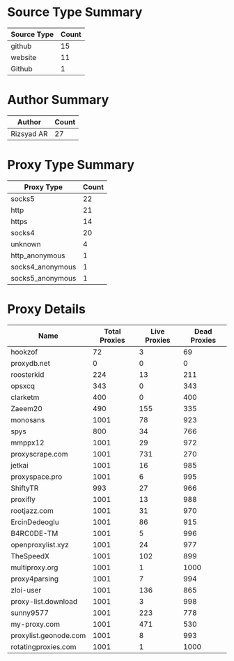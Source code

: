 # Source Type Summary

| Source Type | Count |
|-------------|-------|
| github | 15 |
| website | 11 |
| Github | 1 |


# Author Summary

| Author | Count |
|--------|-------|
| Rizsyad AR | 27 |


# Proxy Type Summary

| Proxy Type | Count |
|------------|-------|
| socks5 | 22 |
| http | 21 |
| https | 14 |
| socks4 | 20 |
| unknown | 4 |
| http_anonymous | 1 |
| socks4_anonymous | 1 |
| socks5_anonymous | 1 |


# Proxy Details

| Name | Total Proxies | Live Proxies | Dead Proxies |
|------|---------------|--------------|---------------|
| hookzof | 72 | 3 | 69 |
| proxydb.net | 0 | 0 | 0 |
| roosterkid | 224 | 13 | 211 |
| opsxcq | 343 | 0 | 343 |
| clarketm | 400 | 0 | 400 |
| Zaeem20 | 490 | 155 | 335 |
| monosans | 1001 | 78 | 923 |
| spys | 800 | 34 | 766 |
| mmppx12 | 1001 | 29 | 972 |
| proxyscrape.com | 1001 | 731 | 270 |
| jetkai | 1001 | 16 | 985 |
| proxyspace.pro | 1001 | 6 | 995 |
| ShiftyTR | 993 | 27 | 966 |
| proxifly | 1001 | 13 | 988 |
| rootjazz.com | 1001 | 31 | 970 |
| ErcinDedeoglu | 1001 | 86 | 915 |
| B4RC0DE-TM | 1001 | 5 | 996 |
| openproxylist.xyz | 1001 | 24 | 977 |
| TheSpeedX | 1001 | 102 | 899 |
| multiproxy.org | 1001 | 1 | 1000 |
| proxy4parsing | 1001 | 7 | 994 |
| zloi-user | 1001 | 136 | 865 |
| proxy-list.download | 1001 | 3 | 998 |
| sunny9577 | 1001 | 223 | 778 |
| my-proxy.com | 1001 | 471 | 530 |
| proxylist.geonode.com | 1001 | 8 | 993 |
| rotatingproxies.com | 1001 | 1 | 1000 |
